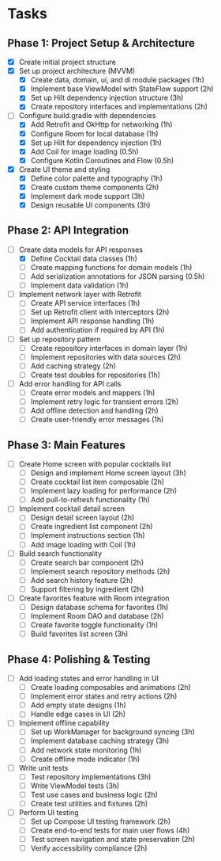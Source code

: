 # Tasks

## Phase 1: Project Setup & Architecture
- [x] Create initial project structure
- [x] Set up project architecture (MVVM)
  - [x] Create data, domain, ui, and di module packages (1h)
  - [x] Implement base ViewModel with StateFlow support (2h)
  - [x] Set up Hilt dependency injection structure (3h)
  - [x] Create repository interfaces and implementations (2h)
- [ ] Configure build.gradle with dependencies
  - [x] Add Retrofit and OkHttp for networking (1h)
  - [x] Configure Room for local database (1h)
  - [x] Set up Hilt for dependency injection (1h)
  - [x] Add Coil for image loading (0.5h)
  - [x] Configure Kotlin Coroutines and Flow (0.5h)
- [x] Create UI theme and styling
  - [x] Define color palette and typography (1h)
  - [x] Create custom theme components (2h)
  - [x] Implement dark mode support (3h)
  - [x] Design reusable UI components (3h)

## Phase 2: API Integration
- [ ] Create data models for API responses
  - [x] Define Cocktail data classes (1h)
  - [ ] Create mapping functions for domain models (1h)
  - [ ] Add serialization annotations for JSON parsing (0.5h)
  - [ ] Implement data validation (1h)
- [ ] Implement network layer with Retrofit
  - [ ] Create API service interfaces (1h)
  - [ ] Set up Retrofit client with interceptors (2h)
  - [ ] Implement API response handling (1h)
  - [ ] Add authentication if required by API (1h)
- [ ] Set up repository pattern
  - [ ] Create repository interfaces in domain layer (1h)
  - [ ] Implement repositories with data sources (2h)
  - [ ] Add caching strategy (2h)
  - [ ] Create test doubles for repositories (1h)
- [ ] Add error handling for API calls
  - [ ] Create error models and mappers (1h)
  - [ ] Implement retry logic for transient errors (2h)
  - [ ] Add offline detection and handling (2h)
  - [ ] Create user-friendly error messages (1h)

## Phase 3: Main Features
- [ ] Create Home screen with popular cocktails list
  - [ ] Design and implement Home screen layout (3h)
  - [ ] Create cocktail list item composable (2h)
  - [ ] Implement lazy loading for performance (2h)
  - [ ] Add pull-to-refresh functionality (1h)
- [ ] Implement cocktail detail screen
  - [ ] Design detail screen layout (2h)
  - [ ] Create ingredient list component (2h)
  - [ ] Implement instructions section (1h)
  - [ ] Add image loading with Coil (1h)
- [ ] Build search functionality
  - [ ] Create search bar component (2h)
  - [ ] Implement search repository methods (2h)
  - [ ] Add search history feature (2h)
  - [ ] Support filtering by ingredient (2h)
- [ ] Create favorites feature with Room integration
  - [ ] Design database schema for favorites (1h)
  - [ ] Implement Room DAO and database (2h)
  - [ ] Create favorite toggle functionality (1h)
  - [ ] Build favorites list screen (3h)

## Phase 4: Polishing & Testing
- [ ] Add loading states and error handling in UI
  - [ ] Create loading composables and animations (2h)
  - [ ] Implement error states and retry actions (2h)
  - [ ] Add empty state designs (1h)
  - [ ] Handle edge cases in UI (2h)
- [ ] Implement offline capability
  - [ ] Set up WorkManager for background syncing (3h)
  - [ ] Implement database caching strategy (3h)
  - [ ] Add network state monitoring (1h)
  - [ ] Create offline mode indicator (1h)
- [ ] Write unit tests
  - [ ] Test repository implementations (3h)
  - [ ] Write ViewModel tests (3h)
  - [ ] Test use cases and business logic (2h)
  - [ ] Create test utilities and fixtures (2h)
- [ ] Perform UI testing
  - [ ] Set up Compose UI testing framework (2h)
  - [ ] Create end-to-end tests for main user flows (4h)
  - [ ] Test screen navigation and state preservation (2h)
  - [ ] Verify accessibility compliance (2h)
